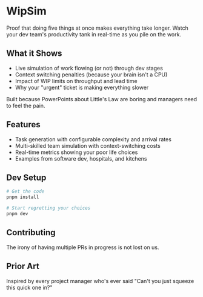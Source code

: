 # WipSim

Proof that doing five things at once makes everything take longer. Watch your dev team's productivity tank in real-time as you pile on the work.

## What it Shows

- Live simulation of work flowing (or not) through dev stages
- Context switching penalties (because your brain isn't a CPU)
- Impact of WIP limits on throughput and lead time
- Why your "urgent" ticket is making everything slower

Built because PowerPoints about Little's Law are boring and managers need to feel the pain.

## Features

- Task generation with configurable complexity and arrival rates
- Multi-skilled team simulation with context-switching costs
- Real-time metrics showing your poor life choices
- Examples from software dev, hospitals, and kitchens

## Dev Setup

```bash
# Get the code
pnpm install

# Start regretting your choices
pnpm dev
```

## Contributing

The irony of having multiple PRs in progress is not lost on us.

## Prior Art

Inspired by every project manager who's ever said "Can't you just squeeze this quick one in?"